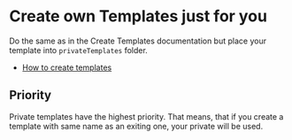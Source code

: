 # Create own Templates just for you

Do the same as in the Create Templates documentation but place your template into `privateTemplates` folder.

* [How to create templates](createTemplates.md)
    
## Priority

Private templates have the highest priority. That means, that if you create a template with same name as an exiting one, your private will be used.